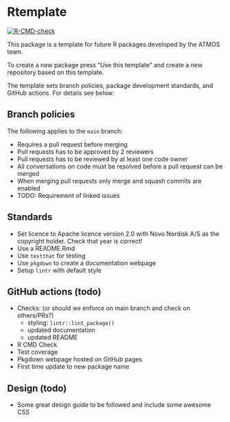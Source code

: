 
<!-- README.md is generated from README.Rmd. Please edit that file -->

# Rtemplate

<!-- badges: start -->

[![R-CMD-check](https://github.com/NN-OpenSource/Rtemplate/actions/workflows/R-CMD-check.yaml/badge.svg)](https://github.com/NN-OpenSource/Rtemplate/actions/workflows/R-CMD-check.yaml)
<!-- badges: end -->

This package is a template for future R packages developed by the ATMOS
team.

To create a new package press “Use this template” and create a new
repository based on this template.

The template sets branch policies, package development standards, and
GitHub actions. For details see below:

## Branch policies

The following applies to the `main` branch:

- Requires a pull request before merging
- Pull requests has to be approved by 2 reviewers
- Pull requests has to be reviewed by at least one code owner
- All conversations on code must be resolved before a pull request can
  be merged
- When merging pull requests only merge and squash commits are enabled
- TODO: Requirement of linked issues

## Standards

- Set licence to Apache licence version 2.0 with Novo Nordisk A/S as the
  copyright holder. Check that year is correct!
- Use a README.Rmd
- Use `testthat` for testing
- Use `pkgdown` to create a documentation webpage
- Setup `lintr` with default style

## GitHub actions (todo)

- Checks: (or should we enforce on main branch and check on others/PRs?)
  - styling: `lintr::lint_package()`
  - updated documentation
  - updated README
- R CMD Check
- Test coverage
- Pkgdown webpage hosted on GitHub pages
- First time update to new package name

## Design (todo)

- Some great design guide to be followed and include some awesome CSS
